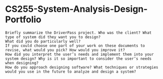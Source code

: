 # CS255-System-Analysis-Design-Portfolio


    Briefly summarize the DriverPass project. Who was the client? What type of system did they want you to design?
    What did you do particularly well?
    If you could choose one part of your work on these documents to revise, what would you pick? How would you improve it?
    How did you interpret the user’s needs and implement them into your system design? Why is it so important to consider the user’s needs when designing?
    How do you approach designing software? What techniques or strategies would you use in the future to analyze and design a system?
